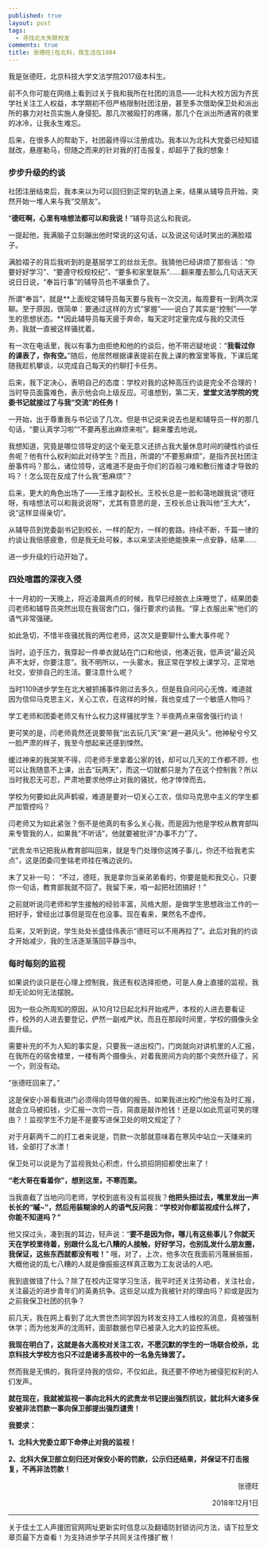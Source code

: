 ```yaml
---
published: true
layout: post
tags: 
  - 寻找北大失联校友
comments: true
title: 张德旺|在北科，我生活在1984
---
```


我是张德旺，北京科技大学文法学院2017级本科生。

前不久你可能在网络上看到过关于我和我所在社团的消息——北科大校方因为齐民学社关注工人权益，本学期初不但严格限制社团注册，甚至多次借助保卫处和派出所的暴力对社员实施人身侵犯。那几次被殴打的疼痛，那几个在派出所通宵的夜里的冰冷，让我永生难忘。

后来，在很多人的帮助下，社团最终得以注册成功。我本以为北科大党委已经知错就改，悬崖勒马，但随之而来的针对我的打击报复，却超乎了我的想象！

### 步步升级的约谈

社团注册结束后，我本来以为可以回归到正常的轨道上来，结果从辅导员开始，突然开始一堆人来与我“交朋友”。

“**德旺啊，心里有啥想法都可以和我说！**”辅导员这么和我说。

一提起他，我满脑子立刻蹦出他时常说的这句话，以及说这句话时笑出的满脸褶子。

满脸褶子的背后我听到的是基层学工的丝丝无奈。我猜他已经讲烦了那些话：“你要好好学习”、“要遵守校规校纪”、“要多和家里联系”……翻来覆去那么几句话天天说日日说，“奉旨行事”的辅导员也不堪重负了。

所谓“奉旨”，就是**上面规定辅导员每天要与我有一次交流，每周要有一到两次深聊。至于原因，很简单：要通过这样的方式“掌握”——说白了其实是“控制”——学生的思想状态。**因此辅导员每天疲于奔命，每天定时定量完成与我的交流任务，我就一直被这样骚扰着。

有一次在电话里，我以有事为由拒绝和他的约谈后，他不带迟疑地说：“**我看过你的课表了，你有空。**”随后，他居然根据课表提前在我上课的教室里等我，下课后尾随我趁机攀谈，以完成自己每天的约聊打卡任务。

后来，我下定决心，表明自己的态度：学校对我的这种高压约谈是完全不合理的！当时导员面露难色，表示他会向上级反应。可谁想到，第二天，**堂堂文法学院的党委书记就接过了与我“交流”的任务！**

一开始，出于尊重我与书记谈了几次。但是书记说来说去也是和辅导员一样的那几句话，“要认真学习啦”“不要再惹出麻烦来啦”。翻来覆去地说。

我想知道，究竟是哪位领导定的这个毫无意义还挤占我大量休息时间的硬性约谈任务呢？他有什么权利如此对待学生？而且，所谓的“不要惹麻烦”，是指齐民社团注册事件吗？那么，诸位领导，这难道不是由于你们的百般刁难和敷衍推诿才导致的吗？！怎么现在反成了什么我“惹麻烦”？

后来，更大的角色出场了——王维才副校长。王校长总是一脸和蔼地跟我说“德旺呀，有啥想法可以和我说说呀”，尤其有意思的是，王校长总让我叫他“王大大”，说“这样显得亲切”。

从辅导员到党委副书记到校长，一样的配方，一样的套路。持续不断，千篇一律的约谈让我倍感疲惫，但是我无处可躲，本以来坚决拒绝能换来一点安静，结果……

进一步升级的行动开始了。

### 四处喧嚣的深夜入侵

十一月初的一天晚上，将近凌晨两点的时候，我早已经脱衣上床睡觉了，结果团委闫老师和辅导员突然出现在我宿舍门口，强行要求约谈我。“穿上衣服出来”他们的语气非常强硬。

如此急切，不惜半夜骚扰我的两位老师，这次又是要聊什么重大事件呢？

当时，迫于压力，我穿起一件单衣就站在门口和他谈，他凑近我，低声说“最近风声不太好，你要注意”。我不明所以，一头雾水。我正常在学校上课学习，正常地社交，安排自己的生活。要注意什么呢？

当时1109进步学生在北大被抓捕事件刚过去多久，但是我自问问心无愧，难道就因为信仰马克思主义，关心工农，在这样的时候，我也变成了一个敏感人物吗？

学工老师和团委老师又有什么权力这样骚扰学生？半夜两点来宿舍强行约谈！

更可笑的是，闫老师竟然还说要带我“出去玩几天”来“避一避风头”。他神秘兮兮又一脸严肃的样子，我至今想起来还感到悚然。

缓过神来的我哭笑不得，闫老师手里拿着公家的钱，却可以几天的工作都不顾，也可以让我随意不上课，出去“玩两天”，而这一切就都只是为了在这个控制我？所以当时我忍无可忍，严肃地要求他停止对我的骚扰，他才悻悻而去。

学校为何要如此风声鹤唳，难道是要对一切关心工农，信仰马克思中主义的学生都严加管控吗？

闫老师又为如此紧张？倒不是他真的有多么关心我，而是因为他是学校从教育部叫来专管我的人，如果我“不听话”，他就要被批评“办事不力”了。

“武贵龙书记把我从教育部叫回来，就是专门处理你这摊子事儿，你还不给我老实点”，这是团委闫奎铭老师挂在嘴边说的。

末了又补一句： “不过，德旺，我是拿你当亲弟弟看的，你要是能和我交心，只要你一句话，教育部我就不回了。我留下来，咱一起把社团搞好！”

之前就听说闫老师和学生接触的经验丰富，风格大胆，是做学生思想政治工作的一把好手，曾经出过事但是现在也没事。现在看来，果然名不虚传。

后来，又听到说，学生处处长盛佳伟表示“德旺可以不用再拉了”。此后对我的约谈才开始减少，我的生活逐渐落回平静当中。

### 每时每刻的监视

如果说约谈只是在心理上控制我，我还有权选择拒绝，可是人身上直接的监视，我却无论如何无法摆脱。

因为一些众所周知的原因，从10月12日起北科开始戒严，本校的人进去要看证件，校外的人进去要登记，俨然一副戒严状。而且在那段时间里，学校的摄像头全面升级。

需要补充的不为人知的事实是，只要我一进出校门，门岗就向对讲机里的人汇报，在我所在的宿舍楼里，一楼有两个摄像头，对着我房间方向的那个突然升级了，另一个，则没有动。

“张德旺回来了。”

这是保安小哥看我进门必须得向领导做的报告。如果我进出校门他没有及时汇报，就会立马被扣钱，少汇报一次罚一百，简直是敲诈抢钱！还是以如此荒诞可笑的理由？！监视学生不力是不是要写进保卫处的明文规定了？

对于月薪两千二的打工者来说是，罚款一次那就意味着在寒风中站立一天赚来的钱，全部打了水漂！

保卫处可以说是为了监视我处心积虑，什么损招阴招都使出来了！

**“老大哥在看着你”，想到这里，不寒而栗。**

当我直截了当地问闫老师，学校到底有没有监视我？**他把头扭过去，嘴里发出一声长长的“嘁~”，然后用装糊涂的人的语气反问我：“学校对你都监视成什么样了，你能不知道吗？”**

他又探过头，凑到我的耳边，轻声说：“**要不是因为你，哪儿有这些事儿？你就天天在学校里待着，别跟什么乱七八糟的人接触，好好学习，也别乱发什么朋友圈，我保证，这些东西就都没有啦！**” 哦，对了，上次，他多次在我面前污蔑展振振，大概他说的乱七八糟的人就是像振振这样真正敢为工友说话的人吧。

我到底做错了什么？除了在校内正常学习生活，我平时还关注劳动者，关注社会，关注最近的进步青年们的英勇抗争。这些足以成为我被针对的理由吗？抑或是因为之前我保卫社团的抗争？

前几天，我在网上看到了北大贾世杰同学因为转发支持工人维权的消息，竟被强制休学；而为他发声的沈雨轩，面部数据也早已被录入北大的监控系统。

**我现在明白了，这就是各大高校对关注工农，不愿沉默的学生的一场联合绞杀，北京科技大学校方也只不过是诸多高校中的一名急先锋罢了。**

然而我是无惧的，我将坚持我的信仰，不仅如此，我还要不停地为被侵犯权利的人们发声。

**就在现在，我就被监视一事向北科大的武贵龙书记提出强烈抗议，就北科大诸多保安被非法罚款一事向保卫部提出强烈谴责！**

**我要求：**

**1、北科大党委立即下命停止对我的监视！**

**2、北科大保卫部立刻归还对保安小哥的罚款，公示归还结果，并保证不打击报复，不再非法罚款！**

<p align="right">张德旺</p>

<p align="right">2018年12月1日</p>

---
关于佳士工人声援团官网网址更新实时信息以及翻墙防封锁访问方法，请下拉至文章页最下方查看！为支持进步学子共同关注传播扩散！

